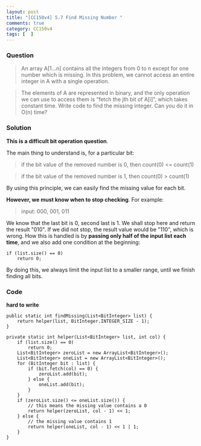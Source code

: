 ```yaml
---
layout: post
title: "[CC150v4] 5.7 Find Missing Number "
comments: true
category: CC150v4
tags: [  ]
---
```


### Question

> An array A[1...n] contains all the integers from 0 to n except for one number which is missing. In this problem, we cannot access an entire integer in A with a single operation.

> The elements of A are represented in binary, and the only operation we can use to access them is “fetch the jth bit of A[i]”, which takes constant time. Write code to find the missing integer. Can you do it in O(n) time?

### Solution

__This is a difficult bit operation question__. 

The main thing to understand is, for a particular bit: 

> if the bit value of the removed number is 0, then count(0) <= count(1)

> if the bit value of the removed number is 1, then count(0) > count(1)

By using this principle, we can easily find the missing value for each bit. 

__However, we must know when to stop checking__. For example: 

> input: 000, 001, 011

We know that the last bit is 0, second last is 1. We shall stop here and return the result "010". If we did not stop, the result value would be "110", which is wrong. How this is handled is by __passing only half of the input list each time__, and we also add one condition at the beginning:

	if (list.size() == 0)
		return 0;

By doing this, we always limit the input list to a smaller range, until we finish finding all bits. 

### Code

__hard to write__

	public static int findMissing(List<BitInteger> list) {
		return helper(list, BitInteger.INTEGER_SIZE - 1);
	}

	private static int helper(List<BitInteger> list, int col) {
		if (list.size() == 0)
			return 0;
		List<BitInteger> zeroList = new ArrayList<BitInteger>();
		List<BitInteger> oneList = new ArrayList<BitInteger>();
		for (BitInteger bit : list) {
			if (bit.fetch(col) == 0) {
				zeroList.add(bit);
			} else {
				oneList.add(bit);
			}
		}
		if (zeroList.size() <= oneList.size()) {
			// this means the missing value contains a 0
			return helper(zeroList, col - 1) << 1;
		} else {
			// the missing value contains 1
			return helper(oneList, col - 1) << 1 | 1;
		}
	}
